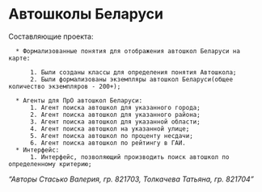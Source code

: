 # Автошколы Беларуси

Составляющие проекта:

      * Формализованные понятия для отображения автошкол Беларуси на карте:

          1. Были созданы классы для определения понятия Автошкола;
          2. Были формализованы экземпляры автошкол Беларуси(общее количество экземпляров - 200+);

      * Агенты для ПрО автошкол Беларуси:
          1. Агент поиска автошкол для указанного города;
          2. Агент поиска автошкол для указанного района;
          3. Агент поиска автошкол для указанной области;
          4. Агент поиска автошкол на указанной улице;
          5. Агент поиска автошкол по проценту несдачи;
          6. Агент поиска автошкол по рейтингу в ГАИ.
      * Интерфейс:
          1. Интерфейс, позволяющий производить поиск автошкол по определенному критерию;
    
_“Авторы Стасько Валерия, гр. 821703, Толкачева Татьяна, гр. 821704”_
